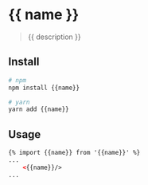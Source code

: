 # {{ name }}

> {{ description }}

## Install
```bash
# npm
npm install {{name}}
```

```bash
# yarn
yarn add {{name}}
```

## Usage
```html
{% import {{name}} from '{{name}}' %}
...
    <{{name}}/>
...
